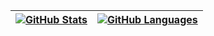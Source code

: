 | [![GitHub Stats](https://github-readme-stats.vercel.app/api?username=ALI1241&theme=buefy&hide_border=true&locale=cn&show_icons=true&include_all_commits=true)](https://github.com/ALI1241) | [![GitHub Languages](https://github-readme-stats.vercel.app/api/top-langs/?username=ALI1241&theme=buefy&hide_border=true&locale=cn&layout=compact)](https://github.com/ALI1241) |
| - | - |
